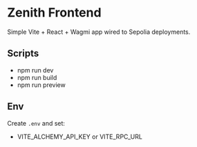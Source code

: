 # Zenith Frontend

Simple Vite + React + Wagmi app wired to Sepolia deployments.

## Scripts
- npm run dev
- npm run build
- npm run preview

## Env
Create `.env` and set:
- VITE_ALCHEMY_API_KEY or VITE_RPC_URL